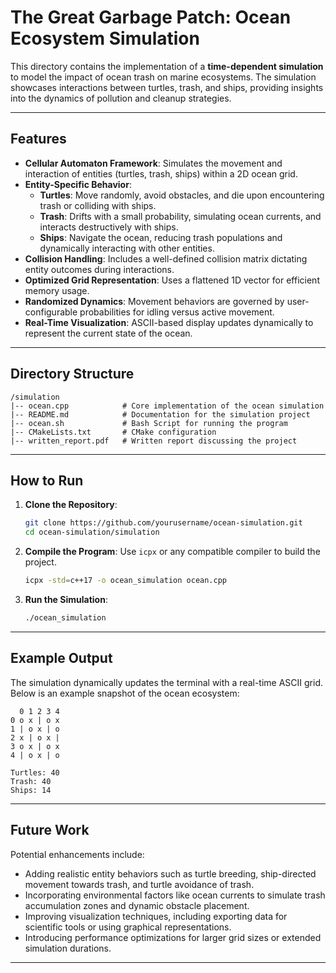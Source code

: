 # The Great Garbage Patch: Ocean Ecosystem Simulation

This directory contains the implementation of a **time-dependent simulation** to model the impact of ocean trash on marine ecosystems. The simulation showcases interactions between turtles, trash, and ships, providing insights into the dynamics of pollution and cleanup strategies.

---

## Features
- **Cellular Automaton Framework**: Simulates the movement and interaction of entities (turtles, trash, ships) within a 2D ocean grid.
- **Entity-Specific Behavior**:
  - **Turtles**: Move randomly, avoid obstacles, and die upon encountering trash or colliding with ships.
  - **Trash**: Drifts with a small probability, simulating ocean currents, and interacts destructively with ships.
  - **Ships**: Navigate the ocean, reducing trash populations and dynamically interacting with other entities.
- **Collision Handling**: Includes a well-defined collision matrix dictating entity outcomes during interactions.
- **Optimized Grid Representation**: Uses a flattened 1D vector for efficient memory usage.
- **Randomized Dynamics**: Movement behaviors are governed by user-configurable probabilities for idling versus active movement.
- **Real-Time Visualization**: ASCII-based display updates dynamically to represent the current state of the ocean.

---

## Directory Structure
```
/simulation
|-- ocean.cpp            # Core implementation of the ocean simulation
|-- README.md            # Documentation for the simulation project
|-- ocean.sh             # Bash Script for running the program
|-- CMakeLists.txt       # CMake configuration
|-- written_report.pdf   # Written report discussing the project
```

---

## How to Run
1. **Clone the Repository**:
   ```bash
   git clone https://github.com/yourusername/ocean-simulation.git
   cd ocean-simulation/simulation
   ```
2. **Compile the Program**:
   Use `icpx` or any compatible compiler to build the project.
   ```bash
   icpx -std=c++17 -o ocean_simulation ocean.cpp
   ```
3. **Run the Simulation**:
   ```bash
   ./ocean_simulation
   ```

---

## Example Output
The simulation dynamically updates the terminal with a real-time ASCII grid. Below is an example snapshot of the ocean ecosystem:

```
  0 1 2 3 4
0 o x | o x
1 | o x | o
2 x | o x |
3 o x | o x
4 | o x | o

Turtles: 40
Trash: 40
Ships: 14
```

---

## Future Work
Potential enhancements include:
- Adding realistic entity behaviors such as turtle breeding, ship-directed movement towards trash, and turtle avoidance of trash.
- Incorporating environmental factors like ocean currents to simulate trash accumulation zones and dynamic obstacle placement.
- Improving visualization techniques, including exporting data for scientific tools or using graphical representations.
- Introducing performance optimizations for larger grid sizes or extended simulation durations.

---
